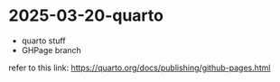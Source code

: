 # 2025-03-20-quarto

- quarto stuff
- GHPage branch

refer to this link:
https://quarto.org/docs/publishing/github-pages.html 